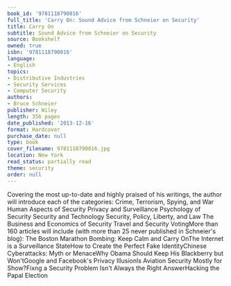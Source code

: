 ```yaml
---
book_id: '9781118790816'
full_title: 'Carry On: Sound Advice from Schneier on Security'
title: Carry On
subtitle: Sound Advice from Schneier on Security
source: Bookshelf
owned: true
isbn: '9781118790816'
language:
- English
topics:
- Distributive Industries
- Security Services
- Computer Security
authors:
- Bruce Schneier
publisher: Wiley
length: 356 pages
date_published: '2013-12-16'
format: Hardcover
purchase_date: null
type: book
cover_filename: 9781118790816.jpg
location: New York
read_status: partially read
theme: security
order: null
---
```

Covering the most up-to-date and highly praised of his writings, the author will introduce each of the categories: Crime, Terrorism, Spying, and War Human Aspects of Security Privacy and Surveillance Psychology of Security Security and Technology Security, Policy, Liberty, and Law The Business and Economics of Security Travel and Security VotingMore than 160 articles will include (with more than 25 never published in Schneier's blog): The Boston Marathon Bombing: Keep Calm and Carry OnThe Internet is a Surveillance StateHow to Create the Perfect Fake IdentityChinese Cyberattacks: Myth or MenaceWhy Obama Should Keep His Blackberry but Won'tGoogle and Facebook's Privacy IllusionIs Aviation Security Mostly for Show?Fixng a Security Problem Isn't Always the Right AnswerHacking the Papal Election


